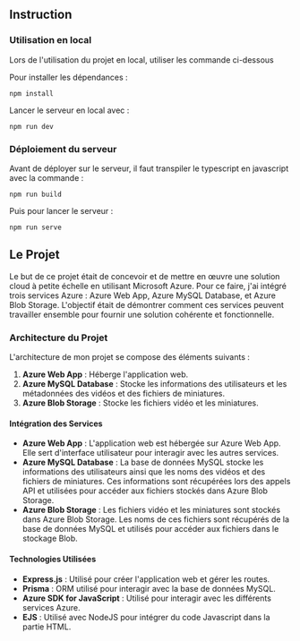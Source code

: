 ## Instruction  
### Utilisation en local
Lors de l'utilisation du projet en local, utiliser les commande ci-dessous  

Pour installer les dépendances :  

    npm install
Lancer le serveur en local avec : 

    npm run dev
    
### Déploiement du serveur 

Avant de déployer sur le serveur, il faut transpiler le typescript en javascript avec la commande :

    npm run build

Puis pour lancer le serveur :

    npm run serve

## Le Projet
Le but de ce projet était de concevoir et de mettre en œuvre une solution cloud à petite échelle en utilisant Microsoft Azure. Pour ce faire, j'ai intégré trois services Azure : Azure Web App, Azure MySQL Database, et Azure Blob Storage. L'objectif était de démontrer comment ces services peuvent travailler ensemble pour fournir une solution cohérente et fonctionnelle.

### Architecture du Projet

L'architecture de mon projet se compose des éléments suivants :

1. **Azure Web App** : Héberge l'application web.
2. **Azure MySQL Database** : Stocke les informations des utilisateurs et les métadonnées des vidéos et des fichiers de miniatures.
3. **Azure Blob Storage** : Stocke les fichiers vidéo et les miniatures.

#### Intégration des Services

- **Azure Web App** : L'application web est hébergée sur Azure Web App. Elle sert d'interface utilisateur pour interagir avec les autres services.
- **Azure MySQL Database** : La base de données MySQL stocke les informations des utilisateurs ainsi que les noms des vidéos et des fichiers de miniatures. Ces informations sont récupérées lors des appels API et utilisées pour accéder aux fichiers stockés dans Azure Blob Storage.
- **Azure Blob Storage** : Les fichiers vidéo et les miniatures sont stockés dans Azure Blob Storage. Les noms de ces fichiers sont récupérés de la base de données MySQL et utilisés pour accéder aux fichiers dans le stockage Blob.

#### Technologies Utilisées

- **Express.js** : Utilisé pour créer l'application web et gérer les routes.
- **Prisma** : ORM utilisé pour interagir avec la base de données MySQL.
- **Azure SDK for JavaScript** : Utilisé pour interagir avec les différents services Azure.
- **EJS** : Utilisé avec NodeJS pour intégrer du code Javascript dans la partie HTML.
